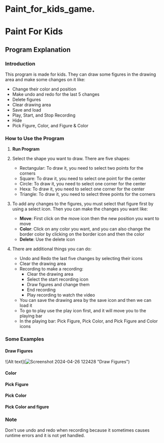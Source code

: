 # Paint_for_kids_game.
# Paint For Kids

## Program Explanation

### Introduction

This program is made for kids. They can draw some figures in the drawing area and make some changes on it like:

- Change their color and position
- Make undo and redo for the last 5 changes
- Delete figures
- Clear drawing area
- Save and load
- Play, Start, and Stop Recording
- Hide
- Pick Figure, Color, and Figure & Color

### How to Use the Program

1. **Run Program**

2. Select the shape you want to draw. There are five shapes:

    - Rectangular: To draw it, you need to select two points for the corners
    - Square: To draw it, you need to select one point for the center
    - Circle: To draw it, you need to select one corner for the center
    - Hexa: To draw it, you need to select one corner for the center
    - Triangle: To draw it, you need to select three points for the corners

3. To add any changes to the figures, you must select that figure first by using a select icon. Then you can make the changes you want like:

    - **Move**: First click on the move icon then the new position you want to move
    - **Color**: Click on any color you want, and you can also change the border color by clicking on the border icon and then the color
    - **Delete**: Use the delete icon

4. There are additional things you can do:

    - Undo and Redo the last five changes by selecting their icons
    - Clear the drawing area
    - Recording to make a recording:
        - Clear the drawing area
        - Select the start recording icon
        - Draw figures and change them
        - End recording
        - Play recording to watch the video
    - You can save the drawing area by the save icon and then we can load it
    - To go to play use the play icon first, and it will move you to the playing bar
    - In the playing bar: Pick Figure, Pick Color, and Pick Figure and Color icons

### Some Examples

#### Draw Figures
![Alt text](![Screenshot 2024-04-26 122428](https://github.com/yaraFarouk/Paint_for_kids_game/assets/142579909/1f8330e0-3c7b-4d2c-a48d-e79c8186f5e8)
 "Draw Figures")


#### Color

#### Pick Figure

#### Pick Color

#### Pick Color and figure

### Note

Don't use undo and redo when recording because it sometimes causes runtime errors and it is not yet handled.

